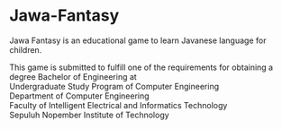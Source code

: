 # Jawa-Fantasy
Jawa Fantasy is an educational game to learn Javanese language for children.

This game is submitted to fulfill one of the requirements for obtaining a degree Bachelor of Engineering at <br />
  Undergraduate Study Program of Computer Engineering <br />
  Department of Computer Engineering <br />
  Faculty of Intelligent Electrical and Informatics Technology <br />
  Sepuluh Nopember Institute of Technology
